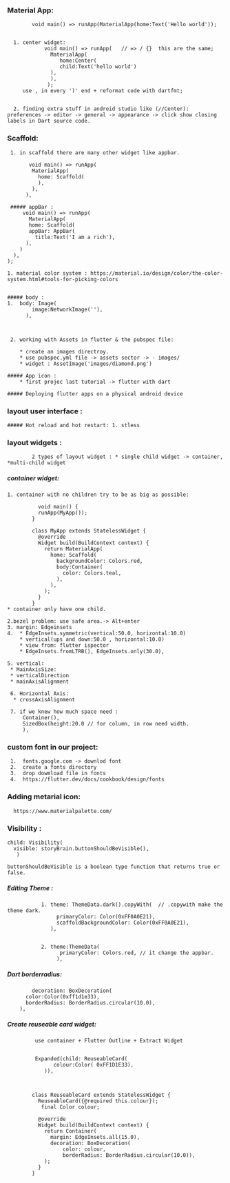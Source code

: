 
### Material App:
            void main() => runApp(MaterialApp(home:Text('Hello world'));
            
            
      1. center widget:
                void main() => runApp(   // => / {}  this are the same;
                  MaterialApp(
                     home:Center(
                     child:Text('hello world')
                  ),
                  ),
                 );
         use , in every ')' end + reformat code with dartfmt;
         
         
      2. finding extra stuff in android studio like (//Center):  preferences -> editor -> general -> appearance -> click show closing labels in Dart source code.
            
         
  ### Scaffold: 
     1. in scaffold there are many other widget like appbar.

           void main() => runApp(
            MaterialApp(
              home: Scaffold(
              ),
            ),
          ),
          
     ##### appBar :
         void main() => runApp(
           MaterialApp(
           home: Scaffold(
           appBar: AppBar(
             title:Text('I am a rich'),
          ),
        )
      ),
    );
    
    1. material color system : https://material.io/design/color/the-color-system.html#tools-for-picking-colors
    
    
    ##### body :
    1.  body: Image(
            image:NetworkImage(''),
          ),
         
      
      
     2. working with Assets in flutter & the pubspec file:
     
        * create an images directroy.
        * use pubspec.yml file -> assets sector -> - images/
        * widget : AssetImage('images/diamond.png')
        
    ##### App icon :
        * first projec last tutorial -> flutter with dart
        
    ##### Deploying flutter apps on a physical android device
    
  ### layout user interface :
    ##### Hot reload and hot restart: 1. stless
    
 
  ### layout widgets :
            2 types of layout widget : * single child widget -> container, *multi-child widget
  ##### container widget: 
    1. container with no children try to be as big as possible:
                        
              void main() {
              runApp(MyApp());
            }

            class MyApp extends StatelessWidget {
              @override
              Widget build(BuildContext context) {
                return MaterialApp(
                  home: Scaffold(
                    backgroundColor: Colors.red,
                    body:Container(
                      color: Colors.teal,
                    ),
                  ),
                );
              }
            }
    * container only have one child.  
            
    2.bezel problem: use safe area.-> Alt+enter
    3. margin: Edgeinsets
    4.  * EdgeInsets.symmetric(vertical:50.0, horizontal:10.0) 
        * vertical(ups and down:50.0 , horizontal:10.0) 
        * view from: flutter ispector 
        * EdgeInsets.fromLTRB(), EdgeInsets.only(30.0),
        
    5. vertical:
     * MainAxisSize: 
     * verticalDirection
     * mainAxisAlignment
     
     6. Horizontal Axis:
      * crossAxisAlignment
      
     7. if we knew how much space need :
         Container(),
         SizedBox(height:20.0 // for column, in row need width.
         ),
         
   ### custom font in our project:
     1.  fonts.google.com -> downlod font
     2.  create a fonts directory
     3.  drop dowmload file in fonts
     4.  https://flutter.dev/docs/cookbook/design/fonts
     
     
  ### Adding metarial icon:
      https://www.materialpalette.com/
      
  ### Visibility :
  
    child: Visibility(
      visible: storyBrain.buttonShouldBeVisible(),
       )
       
    buttonShouldBeVisible is a boolean type function that returns true or false.
    
    
   ##### Editing Theme :
               1. theme: ThemeData.dark().copyWith(  // .copywith make the theme dark.
                    primaryColor: Color(0xFF0A0E21),
                    scaffoldBackgroundColor: Color(0xFF0A0E21),
                  ),
    
       
               2. theme:ThemeData(
                     primaryColor: Colors.red, // it change the appbar.
                    ),
                    
   ##### Dart borderradius:
            decoration: BoxDecoration(
          color:Color(0xff1d1e33),
          borderRadius: BorderRadius.circular(10.0),
        ),
        
   ##### Create reuseable card widget:
             use container + Flutter Outline + Extract Widget 
            
            
             Expanded(child: ReuseableCard(
                   colour:Color( 0xFF1D1E33),
                )),
                
                
                
            class ReuseableCard extends StatelessWidget {
              ReuseableCard({@required this.colour});
               final Color colour;

              @override
              Widget build(BuildContext context) {
                return Container(
                  margin: EdgeInsets.all(15.0),
                  decoration: BoxDecoration(
                      color: colour,
                      borderRadius: BorderRadius.circular(10.0)),
                );
              }
            }
           
  
              
               
         
